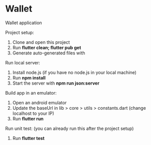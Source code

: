 # Wallet
Wallet application

Project setup:
1. Clone and open this project
2. Run **flutter clean; flutter pub get**
3. Generate auto-generated files with

Run local server:
1. Install node.js (if you have no node.js in your local machine)
2. Run **npm install**
3. Start the server with **npm run json:server**

Build app in an emulator:
1. Open an android emulator
2. Update the baseUrl in lib > core > utils > constants.dart (change localhost to your IP)
3. Run **flutter run**

Run unit test: (you can already run this after the project setup)
1. Run **flutter test**
